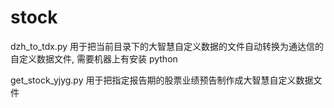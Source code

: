 # stock

dzh_to_tdx.py 	用于把当前目录下的大智慧自定义数据的文件自动转换为通达信的自定义数据文件, 需要机器上有安装 python

get_stock_yjyg.py	用于把指定报告期的股票业绩预告制作成大智慧自定义数据文件